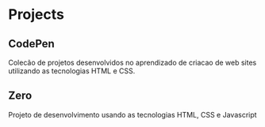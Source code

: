 # Projects

## CodePen
Colecão de projetos desenvolvidos no aprendizado de criacao de web sites utilizando as tecnologias HTML e CSS.

## Zero
Projeto de desenvolvimento usando as tecnologias HTML, CSS e Javascript
